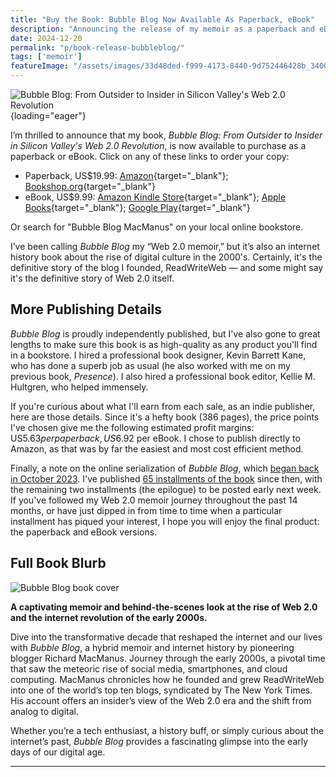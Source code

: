 ```yaml
---
title: "Buy the Book: Bubble Blog Now Available As Paperback, eBook"
description: "Announcing the release of my memoir as a paperback and eBook. Fourteen months after I began serialising my book online, here on Cybercultural, you can now purchase a paper copy." 
date: 2024-12-20
permalink: "p/book-release-bubbleblog/"
tags: ['memoir']
featureImage: "/assets/images/33d48ded-f999-4173-8440-9d752446428b_3400x2134.jpg"
---
```


![Bubble Blog: From Outsider to Insider in Silicon Valley's Web 2.0 Revolution](/assets/images/33d48ded-f999-4173-8440-9d752446428b_3400x2134.jpg){loading="eager"}

I’m thrilled to announce that my book, *Bubble Blog: From Outsider to Insider in Silicon Valley's Web 2.0 Revolution*, is now available to purchase as a paperback or eBook. Click on any of these links to order your copy:

*   Paperback, US$19.99: [Amazon](https://www.amazon.com/Bubble-Blog-Outsider-Insider-Revolution/dp/B0DQKRB3P5?&linkCode=ll1&tag=richardmacman-20&linkId=b38f92f2c0bd2c9f05cda3a07413fd40&language=en_US&ref_=as_li_ss_tl){target="_blank"}; [Bookshop.org](https://bookshop.org/p/books/bubble-blog-from-outsider-to-insider-in-silicon-valley-s-web-2-0-revolution-richard-macmanus/22135084){target="_blank"}
*   eBook, US$9.99: [Amazon Kindle Store](https://www.amazon.com/Bubble-Blog-Outsider-Insider-Revolution-ebook/dp/B0DQJQ4LJ9?&linkCode=ll1&tag=richardmacman-20&linkId=63e982f1c9d1ded8c83666d8b6917ff7&language=en_US&ref_=as_li_ss_tl){target="_blank"}; [Apple Books](http://books.apple.com/us/book/id6739734992){target="_blank"}; [Google Play](https://play.google.com/store/books/details?id=Sug5EQAAQBAJ){target="_blank"}

Or search for "Bubble Blog MacManus" on your local online bookstore.

I’ve been calling *Bubble Blog* my “Web 2.0 memoir,” but it’s also an internet history book about the rise of digital culture in the 2000's. Certainly, it's the definitive story of the blog I founded, ReadWriteWeb — and some might say it's the definitive story of Web 2.0 itself.

## More Publishing Details

*Bubble Blog* is proudly independently published, but I've also gone to great lengths to make sure this book is as high-quality as any product you'll find in a bookstore. I hired a professional book designer, Kevin Barrett Kane, who has done a superb job as usual (he also worked with me on my previous book, *Presence*). I also hired a professional book editor, Kellie M. Hultgren, who helped immensely. 

If you're curious about what I'll earn from each sale, as an indie publisher, here are those details. Since it's a hefty book (386 pages), the price points I've chosen give me the following estimated profit margins: US$5.63 per paperback, US$6.92 per eBook. I chose to publish directly to Amazon, as that was by far the easiest and most cost efficient method.

Finally, a note on the online serialization of *Bubble Blog*, which [began back in October 2023](/p/bubble-blog-web20-memoir/). I've published [65 installments of the book](/p/roadmap-bubbleblog/) since then, with the remaining two installments (the epilogue) to be posted early next week. If you've followed my Web 2.0 memoir journey throughout the past 14 months, or have just dipped in from time to time when a particular installment has piqued your interest, I hope you will enjoy the final product: the paperback and eBook versions.

## Full Book Blurb

![Bubble Blog book cover](/assets/images/5bb99c88-7e3e-4ea2-ad9f-3d32600357a5_3400x2134.jpg "Bubble Blog book cover")

**A captivating memoir and behind-the-scenes look at the rise of Web 2.0 and the internet revolution of the early 2000s.**

Dive into the transformative decade that reshaped the internet and our lives with *Bubble Blog*, a hybrid memoir and internet history by pioneering blogger Richard MacManus. Journey through the early 2000s, a pivotal time that saw the meteoric rise of social media, smartphones, and cloud computing. MacManus chronicles how he founded and grew ReadWriteWeb into one of the world’s top ten blogs, syndicated by The New York Times. His account offers an insider’s view of the Web 2.0 era and the shift from analog to digital.

Whether you’re a tech enthusiast, a history buff, or simply curious about the internet’s past, *Bubble Blog* provides a fascinating glimpse into the early days of our digital age.

***
